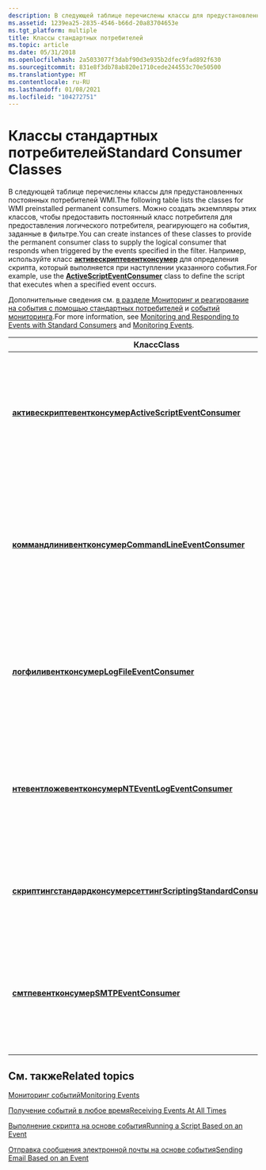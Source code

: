 ```yaml
---
description: В следующей таблице перечислены классы для предустановленных постоянных потребителей WMI.
ms.assetid: 1239ea25-2835-4546-b66d-20a83704653e
ms.tgt_platform: multiple
title: Классы стандартных потребителей
ms.topic: article
ms.date: 05/31/2018
ms.openlocfilehash: 2a5033077f3dabf90d3e935b2dfec9fad892f630
ms.sourcegitcommit: 831e8f3db78ab820e1710cede244553c70e50500
ms.translationtype: MT
ms.contentlocale: ru-RU
ms.lasthandoff: 01/08/2021
ms.locfileid: "104272751"
---
```

# <a name="standard-consumer-classes"></a><span data-ttu-id="e1eec-103">Классы стандартных потребителей</span><span class="sxs-lookup"><span data-stu-id="e1eec-103">Standard Consumer Classes</span></span>

<span data-ttu-id="e1eec-104">В следующей таблице перечислены классы для предустановленных постоянных потребителей WMI.</span><span class="sxs-lookup"><span data-stu-id="e1eec-104">The following table lists the classes for WMI preinstalled permanent consumers.</span></span> <span data-ttu-id="e1eec-105">Можно создать экземпляры этих классов, чтобы предоставить постоянный класс потребителя для предоставления логического потребителя, реагирующего на события, заданные в фильтре.</span><span class="sxs-lookup"><span data-stu-id="e1eec-105">You can create instances of these classes to provide the permanent consumer class to supply the logical consumer that responds when triggered by the events specified in the filter.</span></span> <span data-ttu-id="e1eec-106">Например, используйте класс [**активескриптевентконсумер**](activescripteventconsumer.md) для определения скрипта, который выполняется при наступлении указанного события.</span><span class="sxs-lookup"><span data-stu-id="e1eec-106">For example, use the [**ActiveScriptEventConsumer**](activescripteventconsumer.md) class to define the script that executes when a specified event occurs.</span></span>

<span data-ttu-id="e1eec-107">Дополнительные сведения см. [в разделе Мониторинг и реагирование на события с помощью стандартных потребителей](monitoring-and-responding-to-events-with-standard-consumers.md) и [событий мониторинга](monitoring-events.md).</span><span class="sxs-lookup"><span data-stu-id="e1eec-107">For more information, see [Monitoring and Responding to Events with Standard Consumers](monitoring-and-responding-to-events-with-standard-consumers.md) and [Monitoring Events](monitoring-events.md).</span></span>



| <span data-ttu-id="e1eec-108">Класс</span><span class="sxs-lookup"><span data-stu-id="e1eec-108">Class</span></span>                                                                        | <span data-ttu-id="e1eec-109">Описание</span><span class="sxs-lookup"><span data-stu-id="e1eec-109">Description</span></span>                                                                                                                                                                                                                                           |
|------------------------------------------------------------------------------|-------------------------------------------------------------------------------------------------------------------------------------------------------------------------------------------------------------------------------------------------------|
| [<span data-ttu-id="e1eec-110">**активескриптевентконсумер**</span><span class="sxs-lookup"><span data-stu-id="e1eec-110">**ActiveScriptEventConsumer**</span></span>](activescripteventconsumer.md)               | <span data-ttu-id="e1eec-111">Выполняет предопределенный скрипт на произвольном языке скриптов при доставке события в него.</span><span class="sxs-lookup"><span data-stu-id="e1eec-111">Executes a predefined script in an arbitrary scripting language when an event is delivered to it.</span></span><br/> <span data-ttu-id="e1eec-112">Пример. [выполнение скрипта на основе события](running-a-script-based-on-an-event.md)</span><span class="sxs-lookup"><span data-stu-id="e1eec-112">Example: [Running a Script Based on an Event](running-a-script-based-on-an-event.md)</span></span><br/>                                         |
| [<span data-ttu-id="e1eec-113">**коммандлинивентконсумер**</span><span class="sxs-lookup"><span data-stu-id="e1eec-113">**CommandLineEventConsumer**</span></span>](commandlineeventconsumer.md)                 | <span data-ttu-id="e1eec-114">Запускает произвольный процесс в контексте локальной системы при доставке события в него.</span><span class="sxs-lookup"><span data-stu-id="e1eec-114">Launches an arbitrary process in the local system context when an event is delivered to it.</span></span><br/> <span data-ttu-id="e1eec-115">Пример. [Запуск программы из командной строки на основе события](running-a-program-from-the-command-line-based-on-an-event.md)</span><span class="sxs-lookup"><span data-stu-id="e1eec-115">Example: [Running a Program from the Command Line Based on an Event](running-a-program-from-the-command-line-based-on-an-event.md)</span></span><br/> |
| [<span data-ttu-id="e1eec-116">**логфиливентконсумер**</span><span class="sxs-lookup"><span data-stu-id="e1eec-116">**LogFileEventConsumer**</span></span>](logfileeventconsumer.md)                         | <span data-ttu-id="e1eec-117">Записывает настраиваемые строки в текстовый файл журнала при доставке событий в него.</span><span class="sxs-lookup"><span data-stu-id="e1eec-117">Writes customized strings to a text log file when events are delivered to it.</span></span><br/> <span data-ttu-id="e1eec-118">Пример. [запись в файл журнала на основе события](writing-to-a-log-file-based-on-an-event.md)</span><span class="sxs-lookup"><span data-stu-id="e1eec-118">Example: [Writing to a Log File Based on an Event](writing-to-a-log-file-based-on-an-event.md)</span></span><br/>                                                   |
| [<span data-ttu-id="e1eec-119">**нтевентложевентконсумер**</span><span class="sxs-lookup"><span data-stu-id="e1eec-119">**NTEventLogEventConsumer**</span></span>](nteventlogeventconsumer.md)                   | <span data-ttu-id="e1eec-120">Записывает в журнал событий Windows конкретное сообщение при доставке события в него.</span><span class="sxs-lookup"><span data-stu-id="e1eec-120">Logs a specific message to the Windows event log when an event is delivered to it.</span></span><br/> <span data-ttu-id="e1eec-121">Пример. [ведение журнала событий NT на основе события](logging-to-nt-event-log-based-on-an-event.md)</span><span class="sxs-lookup"><span data-stu-id="e1eec-121">Example: [Logging to NT Event Log Based on an Event](logging-to-nt-event-log-based-on-an-event.md)</span></span><br/>                                          |
| [<span data-ttu-id="e1eec-122">**скриптингстандардконсумерсеттинг**</span><span class="sxs-lookup"><span data-stu-id="e1eec-122">**ScriptingStandardConsumerSetting**</span></span>](scriptingstandardconsumersetting.md) | <span data-ttu-id="e1eec-123">Предоставляет данные регистрации, общие для всех экземпляров класса [**активескриптевентконсумер**](activescripteventconsumer.md) .</span><span class="sxs-lookup"><span data-stu-id="e1eec-123">Provides registration data common to all instances of the [**ActiveScriptEventConsumer**](activescripteventconsumer.md) class.</span></span><br/>                                                                                                            |
| [<span data-ttu-id="e1eec-124">**смтпевентконсумер**</span><span class="sxs-lookup"><span data-stu-id="e1eec-124">**SMTPEventConsumer**</span></span>](smtpeventconsumer.md)                               | <span data-ttu-id="e1eec-125">Отправляет сообщение электронной почты по протоколу SMTP каждый раз, когда в него будет доставлено событие.</span><span class="sxs-lookup"><span data-stu-id="e1eec-125">Sends an email message using SMTP each time an event is delivered to it.</span></span><br/> <span data-ttu-id="e1eec-126">Пример: [Отправка сообщения электронной почты на основе события](sending-e-mail-based-on-an-event.md)</span><span class="sxs-lookup"><span data-stu-id="e1eec-126">Example: [Sending Email Based on an Event](sending-e-mail-based-on-an-event.md)</span></span><br/>                                                                       |



 

## <a name="related-topics"></a><span data-ttu-id="e1eec-127">См. также</span><span class="sxs-lookup"><span data-stu-id="e1eec-127">Related topics</span></span>

<dl> <dt>

[<span data-ttu-id="e1eec-128">Мониторинг событий</span><span class="sxs-lookup"><span data-stu-id="e1eec-128">Monitoring Events</span></span>](monitoring-events.md)
</dt> <dt>

[<span data-ttu-id="e1eec-129">Получение событий в любое время</span><span class="sxs-lookup"><span data-stu-id="e1eec-129">Receiving Events At All Times</span></span>](receiving-events-at-all-times.md)
</dt> <dt>

[<span data-ttu-id="e1eec-130">Выполнение скрипта на основе события</span><span class="sxs-lookup"><span data-stu-id="e1eec-130">Running a Script Based on an Event</span></span>](running-a-script-based-on-an-event.md)
</dt> <dt>

[<span data-ttu-id="e1eec-131">Отправка сообщения электронной почты на основе события</span><span class="sxs-lookup"><span data-stu-id="e1eec-131">Sending Email Based on an Event</span></span>](sending-e-mail-based-on-an-event.md)
</dt> </dl>

 

 




